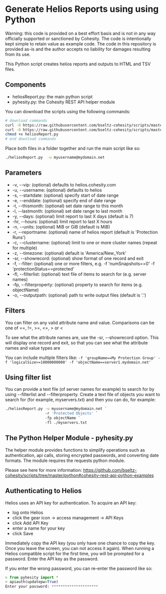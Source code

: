 # Generate Helios Reports using  using Python

Warning: this code is provided on a best effort basis and is not in any way officially supported or sanctioned by Cohesity. The code is intentionally kept simple to retain value as example code. The code in this repository is provided as-is and the author accepts no liability for damages resulting from its use.

This Python script creates helios reports and outputs to HTML and TSV files.

## Components

* heliosReport.py: the main python script
* pyhesity.py: the Cohesity REST API helper module

You can download the scripts using the following commands:

```bash
# download commands
curl -O https://raw.githubusercontent.com/bseltz-cohesity/scripts/master/reports/heliosV2/python/heliosReport/heliosReport.py
curl -O https://raw.githubusercontent.com/bseltz-cohesity/scripts/master/python/pyhesity.py
chmod +x heliosReport.py
# end download commands
```

Place both files in a folder together and run the main script like so:

```bash
./heliosReport.py  -u myusername@mydomain.net
```

## Parameters

* -v, --vip: (optional) defaults to helios.cohesity.com
* -u, --username: (optional) defaults to helios
* -s, --startdate: (optional) specify start of date range
* -e, --enddate: (optional) specify end of date range
* -t, --thismonth: (optional) set date range to this month
* -l, --lastmonth: (optional) set date range to last month
* -y, --days: (optional) limit report to last X days (default is 7)
* -hr, --hours: (optional) limit report to last X hours
* -n, --units: (optional) MiB or GiB (default is MiB)
* -r, --reportname: (optional) name of helios report (default is 'Protection Runs')
* -c, --clustername: (optional) limit to one or more cluster names (repeat for multiple)
* -z, --timezone: (optional) default is 'America/New_York'
* -sr, --showrecord: (optional) show format of one record and exit
* -f, --filter: (optional) one or more filters, e.g. -f 'numSnapshots==0' -f 'protectionStatus==protected'
* -fl, --filterlist: (optional) text file of items to search for (e.g. server names)
* -fp, --filterproperty: (optional) property to search for items (e.g. objectName)
* -o, --outputpath: (optional) path to write output files (default is '.')

## Filters

You can filter on any valid attribute name and value. Comparisons can be one of ==, !=, >=, <=, > or <

To see what the attribute names are, use the -sr, --showrecord option. This will display one record and exit, so that you can see what the attribute names and value types are

You can include multiple filters like: `-f 'groupName==My Protection Group' -f 'logicalSize>=10000000000' -f 'objectName==server1.mydomain.net'`

## Using filter list

You can provide a text file (of server names for example) to search for by using --filterlist and --filterproperty. Create a text file of objects you want to search for (for example, myservers.txt) and then you can do, for example:

```bash
./heliosReport.py -u myusername@mydomain.net `
                  -r 'Protected Objects' `
                  -fp objectName `
                  -fl ./myservers.txt
```

## The Python Helper Module - pyhesity.py

The helper module provides functions to simplify operations such as authentication, api calls, storing encrypted passwords, and converting date formats. The module requires the requests python module.

Please see here for more information: <https://github.com/bseltz-cohesity/scripts/tree/master/python#cohesity-rest-api-python-examples>

## Authenticating to Helios

Helios uses an API key for authentication. To acquire an API key:

* log onto Helios
* click the gear icon -> access management -> API Keys
* click Add API Key
* enter a name for your key
* click Save

Immediately copy the API key (you only have one chance to copy the key. Once you leave the screen, you can not access it again). When running a Helios compatible script for the first time, you will be prompted for a password. Enter the API key as the password.

If you enter the wrong password, you can re-enter the password like so:

```python
> from pyhesity import *
> apiauth(updatepw=True)
Enter your password: *********************
```
